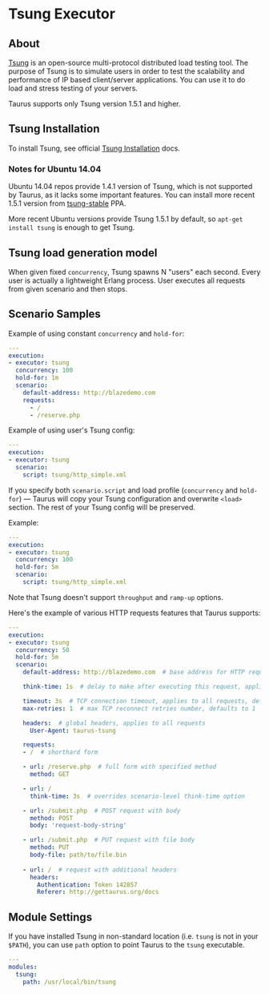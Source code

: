 # Tsung Executor

## About

[Tsung](http://tsung.erlang-projects.org/) is an open-source multi-protocol distributed load testing tool.
The purpose of Tsung is to simulate users in order to test the scalability and performance of IP based client/server
applications. You can use it to do load and stress testing of your servers.

Taurus supports only Tsung version 1.5.1 and higher.

## Tsung Installation

To install Tsung, see official [Tsung Installation](http://tsung.erlang-projects.org/user_manual/installation.html) docs.

### Notes for Ubuntu 14.04

Ubuntu 14.04 repos provide 1.4.1 version of Tsung, which is not supported by Taurus, as it lacks some important features.
You can install more recent 1.5.1 version from [tsung-stable](https://launchpad.net/~tsung/+archive/ubuntu/stable) PPA.

More recent Ubuntu versions provide Tsung 1.5.1 by default, so `apt-get install tsung` is enough to get Tsung.

## Tsung load generation model

When given fixed `concurrency`, Tsung spawns N "users" each second. Every user is actually a lightweight Erlang process.
User executes all requests from given scenario and then stops.

## Scenario Samples

Example of using constant `concurrency` and `hold-for`:
```yaml
---
execution:
- executor: tsung
  concurrency: 100
  hold-for: 1m
  scenario:
    default-address: http://blazedemo.com
    requests:
      - /
      - /reserve.php
```

Example of using user's Tsung config:
```yaml
---
execution:
- executor: tsung
  scenario:
    script: tsung/http_simple.xml
```

If you specify both `scenario.script` and load profile (`concurrency` and `hold-for`) — Taurus will copy your Tsung
configuration and overwrite `<load>` section. The rest of your Tsung config will be preserved.

Example:
```yaml
---
execution:
- executor: tsung
  concurrency: 100
  hold-for: 5m
  scenario:
    script: tsung/http_simple.xml
```

Note that Tsung doesn't support `throughput` and `ramp-up` options.

Here's the example of various HTTP requests features that Taurus supports:

```yaml
---
execution:
- executor: tsung
  concurrency: 50
  hold-for: 5m
  scenario:
    default-address: http://blazedemo.com  # base address for HTTP requests

    think-time: 1s  # delay to make after executing this request, applies to all requests, default value is 0

    timeout: 3s  # TCP connection timeout, applies to all requests, defaults value is infinity
    max-retries: 1  # max TCP reconnect retries number, defaults to 1

    headers:  # global headers, applies to all requests
      User-Agent: taurus-tsung

    requests:
    - /  # shorthard form

    - url: /reserve.php  # full form with specified method
      method: GET

    - url: /
      think-time: 3s  # overrides scenario-level think-time option

    - url: /submit.php  # POST request with body
      method: POST
      body: 'request-body-string'

    - url: /submit.php  # PUT request with file body
      method: PUT
      body-file: path/to/file.bin
      
    - url: /  # request with additional headers
      headers:
        Authentication: Token 142857
        Referer: http://gettaurus.org/docs
```

## Module Settings

If you have installed Tsung in non-standard location (i.e. `tsung` is not in your `$PATH`), you can use `path` option
to point Taurus to the `tsung` executable.

```yaml
---
modules:
  tsung:
    path: /usr/local/bin/tsung
```

